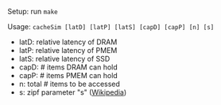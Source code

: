 Setup: run `make`

Usage: `cacheSim [latD] [latP] [latS] [capD] [capP] [n] [s]`
- latD: relative latency of DRAM
- latP: relative latency of PMEM
- latS: relative latency of SSD
- capD: # items DRAM can hold
- capP: # items PMEM can hold
- n: total # items to be accessed
- s: zipf parameter "s" ([Wikipedia](https://en.wikipedia.org/wiki/Zipf%27s_law))